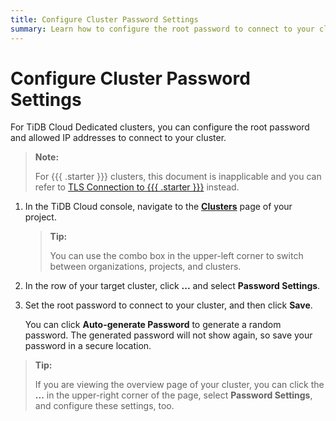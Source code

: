 ```yaml
---
title: Configure Cluster Password Settings
summary: Learn how to configure the root password to connect to your cluster.
---
```


# Configure Cluster Password Settings

For TiDB Cloud Dedicated clusters, you can configure the root password and allowed IP addresses to connect to your cluster.

> **Note:**
>
> For {{{ .starter }}} clusters, this document is inapplicable and you can refer to [TLS Connection to {{{ .starter }}}](/tidb-cloud/secure-connections-to-serverless-clusters.md) instead.

1. In the TiDB Cloud console, navigate to the [**Clusters**](https://tidbcloud.com/project/clusters) page of your project.

    > **Tip:**
    >
    > You can use the combo box in the upper-left corner to switch between organizations, projects, and clusters.

2. In the row of your target cluster, click **...** and select **Password Settings**.
3. Set the root password to connect to your cluster, and then click **Save**.

    You can click **Auto-generate Password** to generate a random password. The generated password will not show again, so save your password in a secure location.

> **Tip:**
>
> If you are viewing the overview page of your cluster, you can click the **...** in the upper-right corner of the page, select **Password Settings**, and configure these settings, too.
